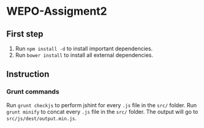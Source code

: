 # WEPO-Assigment2

## First step
1. Run `npm install -d` to install important dependencies.
2. Run `bower install` to install all external dependencies.

## Instruction
### Grunt commands
Run `grunt checkjs` to perform jshint for every `.js` file in the `src/` folder.
Run `grunt minify` to concat every `.js` file in the `src/` folder. The output will go to `src/js/dest/output.min.js`.

